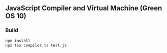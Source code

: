 ## JavaScript Compiler and Virtual Machine (Green OS 10)

### Build

```bash
npm install
npx tsx compiler.ts test.js
```
